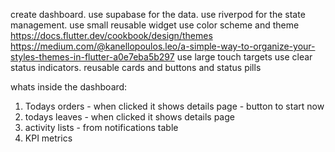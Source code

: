 create dashboard.
use supabase for the data.
use riverpod for the state management.
use small reusable widget
use color scheme and theme https://docs.flutter.dev/cookbook/design/themes
https://medium.com/@kanellopoulos.leo/a-simple-way-to-organize-your-styles-themes-in-flutter-a0e7eba5b297
use large touch targets
use clear status indicators.
reusable cards and buttons and status pills



whats inside the dashboard:
1. Todays orders - when clicked it shows details page - button to start now
2. todays leaves - when clicked it shows details page
3. activity lists - from notifications table
4. KPI metrics
